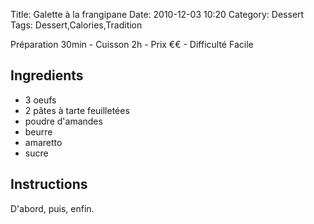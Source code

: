 Title: Galette à la frangipane
Date: 2010-12-03 10:20
Category: Dessert
Tags: Dessert,Calories,Tradition

Préparation 30min - Cuisson 2h - Prix €€ - Difficulté Facile

## Ingredients
- 3 oeufs
- 2 pâtes à tarte feuilletées
- poudre d'amandes
- beurre
- amaretto
- sucre

## Instructions

D'abord, puis, enfin.
